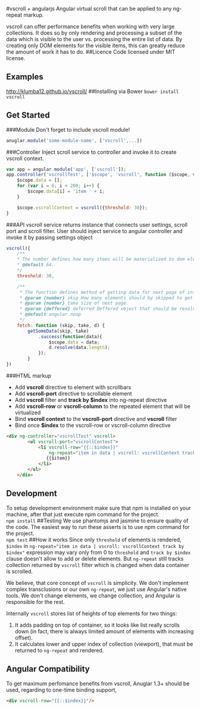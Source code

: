#vscroll + angularjs
Angular virtual scroll that can be applied to any ng-repeat markup.

vscroll can offer performance benefits when working with very large collections. 
It does so by only rendering and processing a subset of the data which is visible to the user vs. processing the entire list of data. 
By creating only DOM elements for the visible items, this can greatly reduce the amount of work it has to do.
##Licence
Code licensed under MIT license.
## Examples
http://klumba12.github.io/vscroll/
##Installing via Bower
`bower install vscroll`
## Get Started
###Module
Don't forget to include vscroll module!
```javascript
anuglar.module('some-module-name', ['vscroll',...])
```
###Controller
Inject scroll service to controller and invoke it to create vscroll context.
```javascript
var app = angular.module('app', ['vscroll']);
app.controller('vscrollTest', ['$scope', 'vscroll', function ($scope, vscroll) {
    $scope.data = [];
    for (var i = 0; i < 200; i++) {
	    $scope.data[i] = 'item ' + i;
    }

    $scope.vscrollContext = vscroll({threshold: 30});
}
```
###API
vscroll service returns instance that connects user settings, scroll port and scroll filter.
User should inject service to angular controller and invoke it by passing settings object
```javascript
vscroll({
	/**
 	* The number defines how many items will be materialized to dom elements.
 	* @default 64.
 	*/
	threshold: 30,

	/**
	 * The function defines method of getting data for next page of infinite scroll.		
	 * @param {number} skip How many elements should by skipped to get next page.
	 * @param {number} take Size of next page.
	 * @param {deffered} deferred Deffered object that should be resolved with total number of items.
	 * @default angular.noop
	 */
	fetch: function (skip, take, d) {
        getSomeData(skip, take)
          	.success(function(data){
               	$scope.data = data;
               	d.resolve(data.length);
            });
        }		
})
```
###HTML markup
* Add **vscroll** directive to element with scrollbars
* Add **vscroll-port** directive to scrollable element
* Add **vscroll** filter and **track by $index** into ng-repeat directive
* Add **vscroll-row** or **vscroll-column** to the repeated element that will be virtualized
* Bind **vscroll context** to the **vscroll-port** directive and **vscroll** filter
* Bind once **$index** to the vscroll-row or vscroll-column directive
```html
<div ng-controller="vscrollTest" vscroll>
        <ul vscroll-port="vscrollContext">
            <li vscroll-row="{{::$index}}" 
            	ng-repeat="item in data | vscroll: vscrollContext track by $index">
               {{$item}}
            </li>            
        </ul>
    </div>
```
## Development
To setup development environment make sure that npm is installed on your machine, after that just execute npm command for the project.  
`npm install`
##Testing
We use phantomjs and jasmine to ensure quality of the code.
The easiest way to run these asserts is to use npm command for the project.  
`npm test`
##How it works
Since only `threshold` of elements is rendered, `$index` in 
`ng-repeat="item in data | vscroll: vscrollContext track by $index"` expression
may vary only from 0 to `threshold` 
and `track by $index` clause doesn't allow to add or delete elements.
But `ng-repeat` still tracks collection returned by `vscroll` filter
which is changed when data container is scrolled.

We believe, that core concept of `vscroll` is simplicity. 
We don't implement complex transclusions or our own `ng-repeat`, we just use Angular's native tools.
We don't change elements, we change collection, and Angular is responsible for the rest.

Internally `vscroll` stores list of heights of top elements for two things: 
1. It adds padding on top of container, so it looks like list really scrolls down 
(in fact, there is always limited amount of elements with increasing offset).
2. It calculates lower and upper index of collection (viewport), 
that must be returned to `ng-repeat` and rendered.
## Angular Compatibility
To get maximum perfomance benefits from vscroll, Anuglar 1.3+ should be used, regarding to one-time binding support,
```html
<div vscroll-row="{{::$index}}"/>